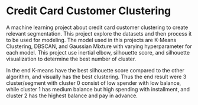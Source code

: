 # Credit Card Customer Clustering

A machine learning project about credit card customer clustering to create relevant segmentation. This project explore the datasets and then process it to be used for modeling. The model used in this projects are K-Means Clustering, DBSCAN, and Gaussian Mixture with varying hyperparameter for each model. This project use inertial elbow, silhouette score, and silhouette visualization to determine the best number of cluster.

In the end K-means have the best silhouette score compared to the other algorithm, and visually has the best clustering. Thus the end result were 3 cluster/segment with cluster 0 consist of low spender with low balance, while cluster 1 has medium balance but high spending with installment, and cluster 2 has the highest balance and pay in advance.
